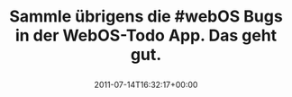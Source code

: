 ---
retweeted: false
source: <a href="http://www.jmobileapps.com/webos/" rel="nofollow">Yak Free</a>
entities:
  hashtags:
  - text: webOS
    indices:
    - '20'
    - '26'
  symbols: []
  user_mentions: []
  urls: []
display_text_range:
- '0'
- '68'
favorite_count: '0'
id_str: '91545560842125312'
truncated: false
retweet_count: '0'
id: '91545560842125312'
created_at: Thu Jul 14 16:32:17 +0000 2011
favorited: false
full_text: 'Sammle übrigens die #webOS Bugs in der WebOS-Todo App. Das geht gut.'
lang: de
tags:
- webOS
- pesos/twitter
date: '2011-07-14T16:32:17+00:00'
src: https://twitter.com/bascht/status/91545560842125312
original_url: https://twitter.com/bascht/status/91545560842125312
type: twitter_tweet
text: 'Sammle übrigens die #webOS Bugs in der WebOS-Todo App. Das geht gut.'
title: 'Sammle übrigens die #webOS Bugs in der WebOS-Todo App. Das geht gut.

  '

---